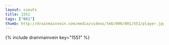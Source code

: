 ```yaml
--- 
layout: sieutv
title: 1551
tags: ["001"]
thumb: http://drainmainvein.com/media/videos/tmb/000/001/551/player.jpg
---
```

{% include drainmainvein key="1551" %} 
